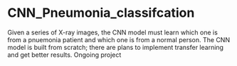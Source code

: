 # CNN_Pneumonia_classifcation
Given a series of X-ray images, the CNN model must learn which one is from a pnuemonia patient and which one is from a normal person. The CNN model is built from scratch; there are plans to implement transfer learning and get better results. Ongoing project 
